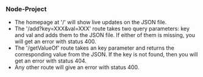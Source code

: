 ### Node-Project
- The homepage at '/' will show live updates on the JSON file.
- The '/add?key=XXX&val=XXX' route takes two query parameters: key and val and adds them to the JSON file. If either of them is missing, you will get an error with status 400.
- The '/getValueOf' route takes an key parameter and returns the corresponding value from the JSON. If the key is not found, then you will get an error with status 404.
- Any other route will give an error with status 400.

